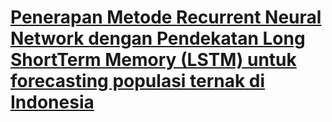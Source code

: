 # <a href="https://marufiskandar.my.id/">Penerapan Metode Recurrent Neural Network dengan Pendekatan Long ShortTerm Memory (LSTM) untuk forecasting populasi ternak di Indonesia</a>
